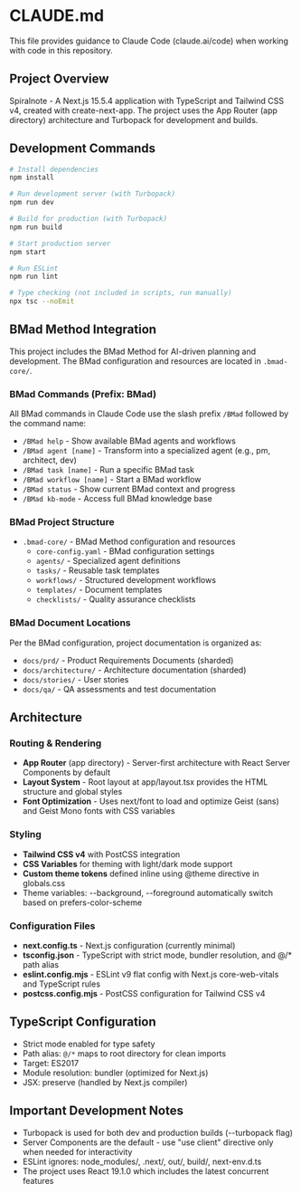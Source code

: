 # CLAUDE.md

This file provides guidance to Claude Code (claude.ai/code) when working with code in this repository.

## Project Overview
Spiralnote - A Next.js 15.5.4 application with TypeScript and Tailwind CSS v4, created with create-next-app. The project uses the App Router (app directory) architecture and Turbopack for development and builds.

## Development Commands

```bash
# Install dependencies
npm install

# Run development server (with Turbopack)
npm run dev

# Build for production (with Turbopack)
npm run build

# Start production server
npm start

# Run ESLint
npm run lint

# Type checking (not included in scripts, run manually)
npx tsc --noEmit
```

## BMad Method Integration

This project includes the BMad Method for AI-driven planning and development. The BMad configuration and resources are located in `.bmad-core/`.

### BMad Commands (Prefix: BMad)
All BMad commands in Claude Code use the slash prefix `/BMad` followed by the command name:

- `/BMad help` - Show available BMad agents and workflows
- `/BMad agent [name]` - Transform into a specialized agent (e.g., pm, architect, dev)
- `/BMad task [name]` - Run a specific BMad task
- `/BMad workflow [name]` - Start a BMad workflow
- `/BMad status` - Show current BMad context and progress
- `/BMad kb-mode` - Access full BMad knowledge base

### BMad Project Structure
- `.bmad-core/` - BMad Method configuration and resources
  - `core-config.yaml` - BMad configuration settings
  - `agents/` - Specialized agent definitions
  - `tasks/` - Reusable task templates
  - `workflows/` - Structured development workflows
  - `templates/` - Document templates
  - `checklists/` - Quality assurance checklists

### BMad Document Locations
Per the BMad configuration, project documentation is organized as:
- `docs/prd/` - Product Requirements Documents (sharded)
- `docs/architecture/` - Architecture documentation (sharded)
- `docs/stories/` - User stories
- `docs/qa/` - QA assessments and test documentation

## Architecture

### Routing & Rendering
- **App Router** (app directory) - Server-first architecture with React Server Components by default
- **Layout System** - Root layout at app/layout.tsx provides the HTML structure and global styles
- **Font Optimization** - Uses next/font to load and optimize Geist (sans) and Geist Mono fonts with CSS variables

### Styling
- **Tailwind CSS v4** with PostCSS integration
- **CSS Variables** for theming with light/dark mode support
- **Custom theme tokens** defined inline using @theme directive in globals.css
- Theme variables: --background, --foreground automatically switch based on prefers-color-scheme

### Configuration Files
- **next.config.ts** - Next.js configuration (currently minimal)
- **tsconfig.json** - TypeScript with strict mode, bundler resolution, and @/* path alias
- **eslint.config.mjs** - ESLint v9 flat config with Next.js core-web-vitals and TypeScript rules
- **postcss.config.mjs** - PostCSS configuration for Tailwind CSS v4

## TypeScript Configuration
- Strict mode enabled for type safety
- Path alias: `@/*` maps to root directory for clean imports
- Target: ES2017
- Module resolution: bundler (optimized for Next.js)
- JSX: preserve (handled by Next.js compiler)

## Important Development Notes
- Turbopack is used for both dev and production builds (--turbopack flag)
- Server Components are the default - use "use client" directive only when needed for interactivity
- ESLint ignores: node_modules/, .next/, out/, build/, next-env.d.ts
- The project uses React 19.1.0 which includes the latest concurrent features